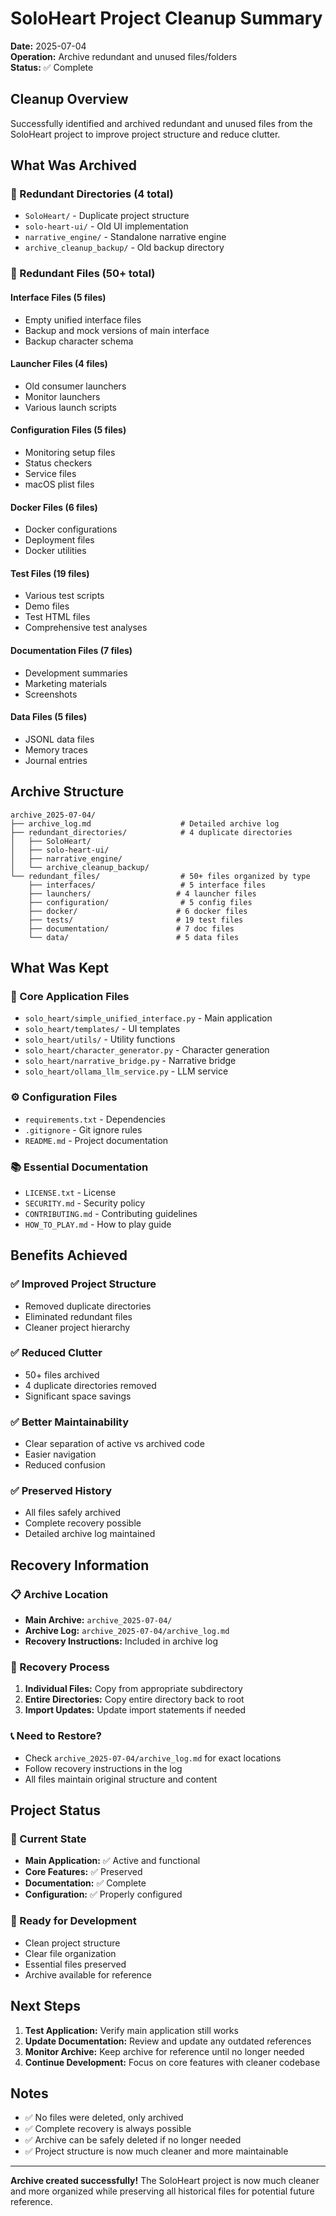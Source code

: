 # SoloHeart Project Cleanup Summary

**Date:** 2025-07-04  
**Operation:** Archive redundant and unused files/folders  
**Status:** ✅ Complete

## Cleanup Overview

Successfully identified and archived redundant and unused files from the SoloHeart project to improve project structure and reduce clutter.

## What Was Archived

### 📁 Redundant Directories (4 total)
- `SoloHeart/` - Duplicate project structure
- `solo-heart-ui/` - Old UI implementation
- `narrative_engine/` - Standalone narrative engine
- `archive_cleanup_backup/` - Old backup directory

### 📄 Redundant Files (50+ total)

#### Interface Files (5 files)
- Empty unified interface files
- Backup and mock versions of main interface
- Backup character schema

#### Launcher Files (4 files)
- Old consumer launchers
- Monitor launchers
- Various launch scripts

#### Configuration Files (5 files)
- Monitoring setup files
- Status checkers
- Service files
- macOS plist files

#### Docker Files (6 files)
- Docker configurations
- Deployment files
- Docker utilities

#### Test Files (19 files)
- Various test scripts
- Demo files
- Test HTML files
- Comprehensive test analyses

#### Documentation Files (7 files)
- Development summaries
- Marketing materials
- Screenshots

#### Data Files (5 files)
- JSONL data files
- Memory traces
- Journal entries

## Archive Structure

```
archive_2025-07-04/
├── archive_log.md                    # Detailed archive log
├── redundant_directories/            # 4 duplicate directories
│   ├── SoloHeart/
│   ├── solo-heart-ui/
│   ├── narrative_engine/
│   └── archive_cleanup_backup/
└── redundant_files/                  # 50+ files organized by type
    ├── interfaces/                   # 5 interface files
    ├── launchers/                   # 4 launcher files
    ├── configuration/                # 5 config files
    ├── docker/                      # 6 docker files
    ├── tests/                       # 19 test files
    ├── documentation/               # 7 doc files
    └── data/                        # 5 data files
```

## What Was Kept

### 🎯 Core Application Files
- `solo_heart/simple_unified_interface.py` - Main application
- `solo_heart/templates/` - UI templates
- `solo_heart/utils/` - Utility functions
- `solo_heart/character_generator.py` - Character generation
- `solo_heart/narrative_bridge.py` - Narrative bridge
- `solo_heart/ollama_llm_service.py` - LLM service

### ⚙️ Configuration Files
- `requirements.txt` - Dependencies
- `.gitignore` - Git ignore rules
- `README.md` - Project documentation

### 📚 Essential Documentation
- `LICENSE.txt` - License
- `SECURITY.md` - Security policy
- `CONTRIBUTING.md` - Contributing guidelines
- `HOW_TO_PLAY.md` - How to play guide

## Benefits Achieved

### ✅ Improved Project Structure
- Removed duplicate directories
- Eliminated redundant files
- Cleaner project hierarchy

### ✅ Reduced Clutter
- 50+ files archived
- 4 duplicate directories removed
- Significant space savings

### ✅ Better Maintainability
- Clear separation of active vs archived code
- Easier navigation
- Reduced confusion

### ✅ Preserved History
- All files safely archived
- Complete recovery possible
- Detailed archive log maintained

## Recovery Information

### 📋 Archive Location
- **Main Archive:** `archive_2025-07-04/`
- **Archive Log:** `archive_2025-07-04/archive_log.md`
- **Recovery Instructions:** Included in archive log

### 🔄 Recovery Process
1. **Individual Files:** Copy from appropriate subdirectory
2. **Entire Directories:** Copy entire directory back to root
3. **Import Updates:** Update import statements if needed

### 📞 Need to Restore?
- Check `archive_2025-07-04/archive_log.md` for exact locations
- Follow recovery instructions in the log
- All files maintain original structure and content

## Project Status

### 🎯 Current State
- **Main Application:** ✅ Active and functional
- **Core Features:** ✅ Preserved
- **Documentation:** ✅ Complete
- **Configuration:** ✅ Properly configured

### 🚀 Ready for Development
- Clean project structure
- Clear file organization
- Essential files preserved
- Archive available for reference

## Next Steps

1. **Test Application:** Verify main application still works
2. **Update Documentation:** Review and update any outdated references
3. **Monitor Archive:** Keep archive for reference until no longer needed
4. **Continue Development:** Focus on core features with cleaner codebase

## Notes

- ✅ No files were deleted, only archived
- ✅ Complete recovery is always possible
- ✅ Archive can be safely deleted if no longer needed
- ✅ Project structure is now much cleaner and more maintainable

---

**Archive created successfully!** The SoloHeart project is now much cleaner and more organized while preserving all historical files for potential future reference. 